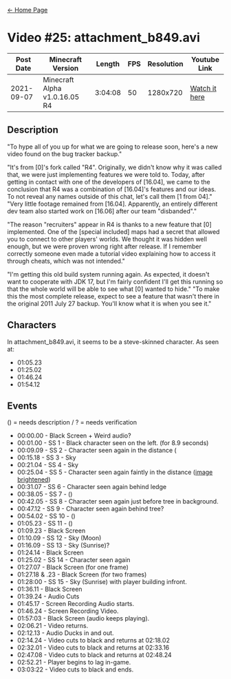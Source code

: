 [← Home Page](../README.md#2-videos)

# Video #25: attachment_b849.avi
| Post Date  | Minecraft Version             | Length  | FPS | Resolution | Youtube Link      | 
| ---------  | ----------------------------- | ------- | --- | ---------- | ----------------- | 
| 2021-09-07 | Minecraft Alpha v1.0.16.05 R4 | 3:04:08 | 50  | 1280x720  | [Watch it here](https://www.youtube.com/watch?v=4HzJflHAs7Y) | 

## Description
"To hype all of you up for what we are going to release soon, here's a new video found on the bug tracker backup."

"It's from [0]'s fork called "R4". Originally, we didn't know why it was called that, we were just implementing features we were told to. Today, after getting in contact with one of the developers of [16.04], we came to the conclusion that R4 was a combination of [16.04]'s features and our ideas. To not reveal any names outside of this chat, let's call them [1 from 04]."
"Very little footage remained from [16.04]. Apparently, an entirely different dev team also started work on [16.06] after our team "disbanded"."

"The reason "recruiters" appear in R4 is thanks to a new feature that [0] implemented. One of the [special included] maps had a secret that allowed you to connect to other players' worlds. We thought it was hidden well enough, but we were proven wrong right after release. If I remember correctly someone even made a tutorial video explaining how to access it through cheats, which was not intended."

"I'm getting this old build system running again. As expected, it doesn't want to cooperate with JDK 17, but I'm fairly confident I'll get this running so that the whole world will be able to see what [0] wanted to hide."
"To make this the most complete release, expect to see a feature that wasn't there in the original 2011 July 27 backup. You'll know what it is when you see it."

## Characters
In attachment_b849.avi, it seems to be a steve-skinned character. 
As seen at:
* 01:05.23
* 01:25.02
* 01:46.24
* 01:54.12

## Events
() = needs description / ? = needs verification
* 00:00.00 - Black Screen + Weird audio?
* 00:01.00 - SS 1 - Black character seen on the left. (for 8.9 seconds)
* 00:09.09 - SS 2 - Character seen again in the distance (
* 00:15.18 - SS 3 - Sky
* 00:21.04 - SS 4 - Sky
* 00:25.04 - SS 5 - Character seen again faintly in the distance ([image brightened](https://s3.us-east-1.wasabisys.com/e-zimagehosting/59172764-ef0b-4d1c-8f55-b12becc2d620/aacmk9p3qsils4dzsk.png))
* 00:31.07 - SS 6 - Character seen again behind ledge
* 00:38.05 - SS 7 - ()
* 00:42.05 - SS 8 - Character seen again just before tree in background.
* 00:47.12 - SS 9 - Character seen again behind tree?
* 00:54.02 - SS 10 - ()
* 01:05.23 - SS 11 - ()
* 01:09.23 - Black Screen
* 01:10.09 - SS 12 - Sky (Moon)
* 01:16.09 - SS 13 - Sky (Sunrise)?
* 01:24.14 - Black Screen
* 01:25.02 - SS 14 - Character seen again
* 01:27.07 - Black Screen (for one frame)
* 01:27.18 & .23 - Black Screen (for two frames)
* 01:28:00 - SS 15 - Sky (Sunrise) with player building infront.
* 01:36.11 - Black Screen
* 01:39.24 - Audio Cuts
* 01:45.17 - Screen Recording Audio starts.
* 01:46.24 - Screen Recording Video.
* 01:57:03 - Black Screen (audio keeps playing).
* 02:06.21 - Video returns.
* 02:12.13 - Audio Ducks in and out.
* 02:14.24 - Video cuts to black and returns at 02:18.02
* 02:32.01 - Video cuts to black and returns at 02:33.16
* 02:47.08 - Video cuts to black and returns at 02:48.24
* 02:52.21 - Player begins to lag in-game.
* 03:03:22 - Video cuts to black and ends.

